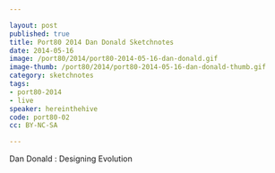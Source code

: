 ```yaml
---

layout: post
published: true
title: Port80 2014 Dan Donald Sketchnotes
date: 2014-05-16
image: /port80/2014/port80-2014-05-16-dan-donald.gif
image-thumb: /port80/2014/port80-2014-05-16-dan-donald-thumb.gif
category: sketchnotes
tags:
- port80-2014
- live
speaker: hereinthehive
code: port80-02
cc: BY-NC-SA

---
```


Dan Donald : Designing Evolution
